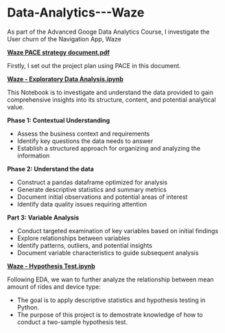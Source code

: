 # Data-Analytics---Waze
As part of the Advanced Googe Data Analytics Course, I investigate the User churn of the Navigation App, Waze

**[Waze PACE strategy document.pdf](https://github.com/olidare/Data-Analytics---Waze/tree/main#:~:text=Waze%20PACE%20strategy%20document.pdf)**

Firstly, I set out the project plan using PACE in this document.



**[Waze - Exploratory Data Analysis.ipynb](https://github.com/olidare/Data-Analytics---Waze/blob/main/Waze%20-%20Exploratory%20Data%20Analysis.ipynb)**

This Notebook is to investigate and understand the data provided to gain comprehensive insights into its structure, content, and potential analytical value.

**Phase 1: Contextual Understanding**

* Assess the business context and requirements
* Identify key questions the data needs to answer
* Establish a structured approach for organizing and analyzing the information

**Phase 2: Understand the data**

* Construct a pandas dataframe optimized for analysis
* Generate descriptive statistics and summary metrics
* Document initial observations and potential areas of interest
* Identify data quality issues requiring attention

**Part 3: Variable Analysis**

* Conduct targeted examination of key variables based on initial findings
* Explore relationships between variables
* Identify patterns, outliers, and potential insights
* Document variable characteristics to guide subsequent analysis


**[Waze - Hypothesis Test.ipynb](https://github.com/olidare/Data-Analytics---Waze/blob/main/Waze%20-%20Hypothesis%20Test.ipynb)**


Following EDA, we wan to further analyze the relationship between mean amount of rides and device type:

* The goal is to apply descriptive statistics and hypothesis testing in Python.
* The purpose of this project is to demostrate knowledge of how to conduct a two-sample hypothesis test.



